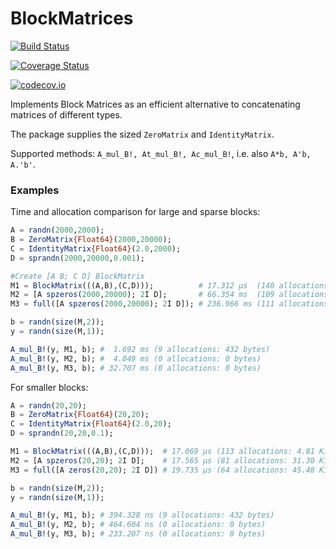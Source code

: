 # BlockMatrices

[![Build Status](https://travis-ci.org/mfalt/BlockMatrices.jl.svg?branch=master)](https://travis-ci.org/mfalt/BlockMatrices.jl)

[![Coverage Status](https://coveralls.io/repos/mfalt/BlockMatrices.jl/badge.svg?branch=master&service=github)](https://coveralls.io/github/mfalt/BlockMatrices.jl?branch=master)

[![codecov.io](http://codecov.io/github/mfalt/BlockMatrices.jl/coverage.svg?branch=master)](http://codecov.io/github/mfalt/BlockMatrices.jl?branch=master)

Implements Block Matrices as an efficient alternative to concatenating matrices of different types.

The package supplies the sized `ZeroMatrix` and `IdentityMatrix`.

Supported methods: `A_mul_B!, At_mul_B!, Ac_mul_B!`, i.e. also `A*b, A'b, A.'b'`.

### Examples

Time and allocation comparison for large and sparse blocks:
```julia
A = randn(2000,2000);
B = ZeroMatrix{Float64}(2000,20000);
C = IdentityMatrix{Float64}(2.0,2000);
D = sprandn(2000,20000,0.001);

#Create [A B; C D] BlockMatrix
M1 = BlockMatrix(((A,B),(C,D)));          # 17.312 μs  (140 allocations: 176.73 KiB)
M2 = [A spzeros(2000,20000); 2I D];       # 66.354 ms  (109 allocations: 215.98 MiB)
M3 = full([A spzeros(2000,20000); 2I D]); # 236.966 ms (111 allocations: 887.36 MiB)

b = randn(size(M,2));
y = randn(size(M,1));

A_mul_B!(y, M1, b); #  1.692 ms (9 allocations: 432 bytes)
A_mul_B!(y, M2, b); #  4.049 ms (0 allocations: 0 bytes)
A_mul_B!(y, M3, b); # 32.707 ms (0 allocations: 0 bytes)
```

For smaller blocks:
```julia
A = randn(20,20);
B = ZeroMatrix{Float64}(20,20);
C = IdentityMatrix{Float64}(2.0,20);
D = sprandn(20,20,0.1);

M1 = BlockMatrix(((A,B),(C,D)));  # 17.069 μs (113 allocations: 4.81 KiB)
M2 = [A spzeros(20,20); 2I D];    # 17.565 μs (81 allocations: 31.30 KiB)
M3 = full([A zeros(20,20); 2I D]) # 19.735 μs (64 allocations: 45.48 KiB)

b = randn(size(M,2));
y = randn(size(M,1));

A_mul_B!(y, M1, b); # 394.328 ns (9 allocations: 432 bytes)
A_mul_B!(y, M2, b); # 464.604 ns (0 allocations: 0 bytes)
A_mul_B!(y, M3, b); # 233.207 ns (0 allocations: 0 bytes)
```
